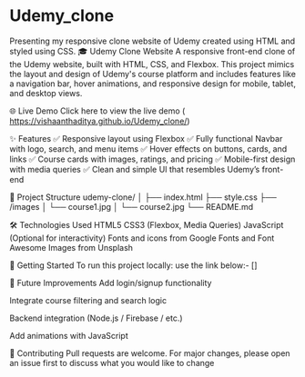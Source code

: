 # Udemy_clone
Presenting my responsive clone website of Udemy created using HTML and styled using CSS.
🎓 Udemy Clone Website
A responsive front-end clone of the Udemy website, built with HTML, CSS, and Flexbox. This project mimics the layout and design of Udemy's course platform and includes features like a navigation bar, hover animations, and responsive design for mobile, tablet, and desktop views.

🌐 Live Demo
Click here to view the live demo
( https://vishaanthaditya.github.io/Udemy_clone/)

✨ Features
✅ Responsive layout using Flexbox
✅ Fully functional Navbar with logo, search, and menu items
✅ Hover effects on buttons, cards, and links
✅ Course cards with images, ratings, and pricing
✅ Mobile-first design with media queries
✅ Clean and simple UI that resembles Udemy’s front-end


📁 Project Structure
udemy-clone/ │ ├── index.html ├── style.css ├── /images │ └── course1.jpg │ └── course2.jpg └── README.md

🛠️ Technologies Used
HTML5
CSS3 (Flexbox, Media Queries)
JavaScript (Optional for interactivity)
Fonts and icons from Google Fonts and Font Awesome
Images from Unsplash

🚀 Getting Started
To run this project locally: use the link below:- []

📌 Future Improvements Add login/signup functionality

Integrate course filtering and search logic

Backend integration (Node.js / Firebase / etc.)

Add animations with JavaScript

🙌 Contributing Pull requests are welcome. For major changes, please open an issue first to discuss what you would like to change
